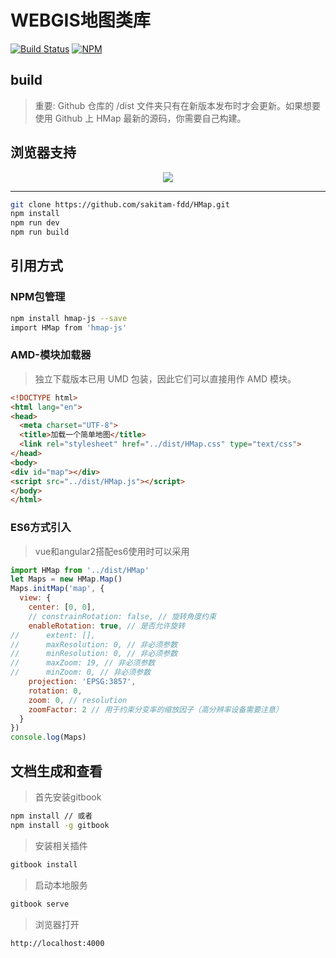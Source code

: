 # WEBGIS地图类库
[![Build Status](https://www.travis-ci.org/sakitam-fdd/HMap.svg?branch=master)](https://www.travis-ci.org/sakitam-fdd/HMap)
[![NPM](https://nodei.co/npm/hmap-js.png?downloads=true&downloadRank=true&stars=true)](https://nodei.co/npm/hmap-js/)
## build

> 重要: Github 仓库的 /dist 文件夹只有在新版本发布时才会更新。如果想要使用 Github 上 HMap 最新的源码，你需要自己构建。

## 浏览器支持

<p align="center">
  <img src="https://github.com/sakitam-fdd/HMap/raw/master/asset/brow.png"/> 
</p>

---

```bash
git clone https://github.com/sakitam-fdd/HMap.git
npm install
npm run dev
npm run build
```

## 引用方式

### NPM包管理

```bash
npm install hmap-js --save
import HMap from 'hmap-js'
```

### AMD-模块加载器

> 独立下载版本已用 UMD 包装，因此它们可以直接用作 AMD 模块。

```html
<!DOCTYPE html>
<html lang="en">
<head>
  <meta charset="UTF-8">
  <title>加载一个简单地图</title>
  <link rel="stylesheet" href="../dist/HMap.css" type="text/css">
</head>
<body>
<div id="map"></div>
<script src="../dist/HMap.js"></script>
</body>
</html>
```

### ES6方式引入

> vue和angular2搭配es6使用时可以采用

```javascript
import HMap from '../dist/HMap'
let Maps = new HMap.Map()
Maps.initMap('map', {
  view: {
    center: [0, 0],
    // constrainRotation: false, // 旋转角度约束
    enableRotation: true, // 是否允许旋转
//      extent: [],
//      maxResolution: 0, // 非必须参数
//      minResolution: 0, // 非必须参数
//      maxZoom: 19, // 非必须参数
//      minZoom: 0, // 非必须参数
    projection: 'EPSG:3857',
    rotation: 0,
    zoom: 0, // resolution
    zoomFactor: 2 // 用于约束分变率的缩放因子（高分辨率设备需要注意）
  }
})
console.log(Maps)
```

## 文档生成和查看

> 首先安装gitbook

```bash
npm install // 或者
npm install -g gitbook
```
> 安装相关插件

```bash
gitbook install
```

> 启动本地服务

```bash
gitbook serve
```

> 浏览器打开
```bash
http://localhost:4000
```

